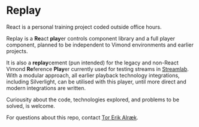 # Replay

React is a personal training project coded outside office hours.

Replay is a **Re**act **play**er controls component library and a full player component, planned to be independent to Vimond environments and earlier projects.

It is also a **replay**cement (pun intended) for the legacy and non-React Vimond **Re**ference **Play**er currently used for testing streams in [Streamlab](http://streamlab.ops.vmp.vimondtv.com/). With a modular approach, all earlier playback technology integrations, including Silverlight, can be utilised with this player, until more direct and modern integrations are written.

Curiousity about the code, technologies explored, and problems to be solved, is welcome.

For questions about this repo, contact [Tor Erik Alræk](mailto:torerik@vimond.com).